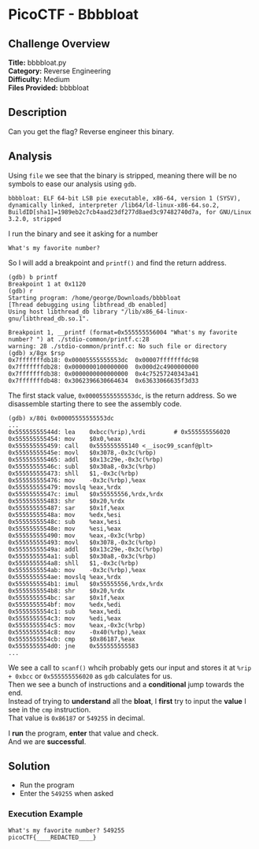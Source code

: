 # PicoCTF - Bbbbloat

## Challenge Overview
**Title:** bbbbloat.py  
**Category:** Reverse Engineering  
**Difficulty:** Medium  
**Files Provided:** bbbbloat

## Description
Can you get the flag? Reverse engineer this binary.

## Analysis
Using `file` we see that the binary is stripped, meaning there will be no symbols to ease our analysis using `gdb`.
```
bbbbloat: ELF 64-bit LSB pie executable, x86-64, version 1 (SYSV), dynamically linked, interpreter /lib64/ld-linux-x86-64.so.2, BuildID[sha1]=1989eb2c7cb4aad23df277d8aed3c97482740d7a, for GNU/Linux 3.2.0, stripped
```

I run the binary and see it asking for a number
```
What's my favorite number? 
``` 
So I will add a breakpoint and `printf()` and find the return address.
```
(gdb) b printf
Breakpoint 1 at 0x1120
(gdb) r
Starting program: /home/george/Downloads/bbbbloat 
[Thread debugging using libthread_db enabled]
Using host libthread_db library "/lib/x86_64-linux-gnu/libthread_db.so.1".

Breakpoint 1, __printf (format=0x555555556004 "What's my favorite number? ") at ./stdio-common/printf.c:28
warning: 28	./stdio-common/printf.c: No such file or directory
(gdb) x/8gx $rsp
0x7fffffffdb18:	0x00005555555553dc	0x00007fffffffdc98
0x7fffffffdb28:	0x0000000100000000	0x000d2c4900000000
0x7fffffffdb38:	0x0000000000000000	0x4c75257240343a41
0x7fffffffdb48:	0x3062396630664634	0x63633066635f3d33
```
The first stack value, `0x00005555555553dc`, is the return address.
So we disassemble starting there to see the assembly code.
```
(gdb) x/80i 0x00005555555553dc
...
0x55555555544d:	lea    0xbcc(%rip),%rdi        # 0x555555556020
0x555555555454:	mov    $0x0,%eax
0x555555555459:	call   0x555555555140 <__isoc99_scanf@plt>
0x55555555545e:	movl   $0x3078,-0x3c(%rbp)
0x555555555465:	addl   $0x13c29e,-0x3c(%rbp)
0x55555555546c:	subl   $0x30a8,-0x3c(%rbp)
0x555555555473:	shll   $1,-0x3c(%rbp)
0x555555555476:	mov    -0x3c(%rbp),%eax
0x555555555479:	movslq %eax,%rdx
0x55555555547c:	imul   $0x55555556,%rdx,%rdx
0x555555555483:	shr    $0x20,%rdx
0x555555555487:	sar    $0x1f,%eax
0x55555555548a:	mov    %edx,%esi
0x55555555548c:	sub    %eax,%esi
0x55555555548e:	mov    %esi,%eax
0x555555555490:	mov    %eax,-0x3c(%rbp)
0x555555555493:	movl   $0x3078,-0x3c(%rbp)
0x55555555549a:	addl   $0x13c29e,-0x3c(%rbp)
0x5555555554a1:	subl   $0x30a8,-0x3c(%rbp)
0x5555555554a8:	shll   $1,-0x3c(%rbp)
0x5555555554ab:	mov    -0x3c(%rbp),%eax
0x5555555554ae:	movslq %eax,%rdx
0x5555555554b1:	imul   $0x55555556,%rdx,%rdx
0x5555555554b8:	shr    $0x20,%rdx
0x5555555554bc:	sar    $0x1f,%eax
0x5555555554bf:	mov    %edx,%edi
0x5555555554c1:	sub    %eax,%edi
0x5555555554c3:	mov    %edi,%eax
0x5555555554c5:	mov    %eax,-0x3c(%rbp)
0x5555555554c8:	mov    -0x40(%rbp),%eax
0x5555555554cb:	cmp    $0x86187,%eax
0x5555555554d0:	jne    0x555555555583
...
```
We see a call to `scanf()` whcih probably gets our input and stores it at `%rip + 0xbcc` or `0x555555556020` as `gdb` calculates for us.  
Then we see a bunch of instructions and a **conditional** jump towards the end.  
Instead of trying to **understand** all the **bloat**, I **first** try to input the **value** I see in the `cmp` instruction.  
That value is `0x86187` or `549255` in decimal.

I **run** the program, **enter** that value and check.  
And we are **successful**.
## Solution
- Run the program
- Enter the `549255` when asked

### Execution Example
```
What's my favorite number? 549255         
picoCTF{____REDACTED____}
```